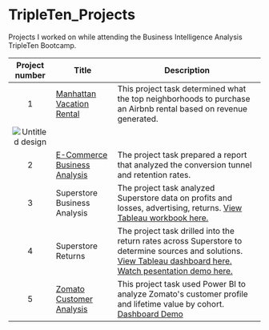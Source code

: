 # TripleTen_Projects

Projects I worked on while attending the Business Intelligence Analysis TripleTen Bootcamp.


| Project number | Title | Description |
| :-----------: | ----------- |----------- |
| 1 | [Manhattan Vacation Rental](https://docs.google.com/spreadsheets/d/1O3TNhTbOEcCPMQh9BYBCfU65g4CCAhK_wv0wK-zkzGo/edit?usp=sharing)| This project task determined what the top neighborhoods to purchase an Airbnb rental based on revenue generated. 
![Untitled design](https://github.com/user-attachments/assets/b1f2c379-5e84-464e-9fb1-94567bc3752c)|
| 2 | [E-Commerce Business Analysis](https://docs.google.com/spreadsheets/d/1fLPaMluUHfZTJbtObovr_JtByJ_aQW60MxINHlvzUFc/edit?usp=sharing) | The project task prepared a report that analyzed the conversion tunnel and retention rates. |
| 3 | Superstore Business Analysis | The project task analyzed Superstore data  on profits and losses, advertising, returns. [View Tableau workbook here.](https://public.tableau.com/views/Sprint4FinalProject_17424184061660/ProfitLoss?:language=en-US&:sid=&:redirect=auth&:display_count=n&:origin=viz_share_link)|
| 4 | Superstore Returns | The project task drilled into the return rates across Superstore to determine sources and solutions. [View Tableau dashboard here.](https://public.tableau.com/shared/48C57F3PY?:display_count=n&:origin=viz_share_link)  [Watch pesentation demo here.](https://youtu.be/8h5st9W3e6s) |
| 5 | [Zomato Customer Analysis](https://docs.google.com/presentation/d/1k195jW-3T7SrSTN5B9bOf1hz6a1rKwfDmRwgHrHFrNo/edit?usp=sharing) | This project task used Power BI to analyze Zomato's customer profile and lifetime value by cohort. [Dashboard Demo](https://youtu.be/4V1O5uS5P7s)
